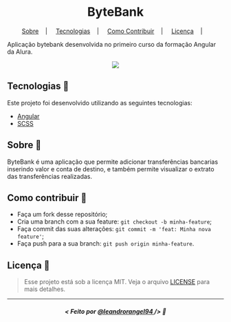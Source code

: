 <h1 align="center">ByteBank</h1>


<p align="center">
<a href="#sobre-memo">Sobre</a>&nbsp;&nbsp;&nbsp; | &nbsp;&nbsp;&nbsp;
<a href="#tecnologias-rocket">Tecnologias</a>&nbsp;&nbsp;&nbsp; | &nbsp;&nbsp;&nbsp;
<a href="#como-contribuir-">Como Contribuir</a>&nbsp;&nbsp;&nbsp; | &nbsp;&nbsp;&nbsp;
<a href="#licença-scroll">Licença</a>&nbsp;&nbsp;&nbsp; | &nbsp;&nbsp;&nbsp;
</p>


Aplicação bytebank desenvolvida no primeiro curso da formação Angular da Alura.

<p align="center">
<img src="https://user-images.githubusercontent.com/39461509/120944076-fccea900-c708-11eb-8db1-0a1d791997fb.png">
</p>

## Tecnologias :rocket:

Este projeto foi desenvolvido utilizando as seguintes tecnologias:

- [Angular](https://angular.io/)
- [SCSS](https://sass-lang.com/documentation)
## Sobre :memo:

ByteBank é uma aplicação que permite adicionar transferências bancarias inserindo valor e conta de destino, e também permite  visualizar o extrato das transferências realizadas.

## Como contribuir 🤔

- Faça um fork desse repositório;
- Cria uma branch com a sua feature: `git checkout -b minha-feature`;
- Faça commit das suas alterações: `git commit -m 'feat: Minha nova feature'`;
- Faça push para a sua branch: `git push origin minha-feature`.

## Licença :scroll:

> Esse projeto está sob a licença MIT. Veja o arquivo [LICENSE](LICENSE) para mais detalhes.

---

##### <p align="center"> <strong> < Feito por <a href="http://github.com/leandrorangel94"> @leandrorangel94  </a> /> </strong>  :wave: